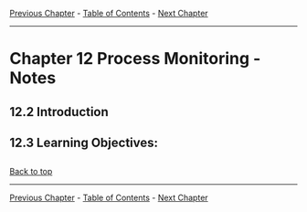 [Previous Chapter](../Ch11-systemmonitoring/notes_Ch11.md) - [Table of Contents](../README.md#table-of-contents) - [Next Chapter](../Ch13-title/notes_Ch13.md)

---

# Chapter 12 Process Monitoring - Notes

## 12.2 Introduction


## 12.3 Learning Objectives:



##

[Back to top](#)

---

[Previous Chapter](../Ch11-systemmonitoring/notes_Ch11.md) - [Table of Contents](../README.md#table-of-contents) - [Next Chapter](../Ch13-title/notes_Ch13.md)
